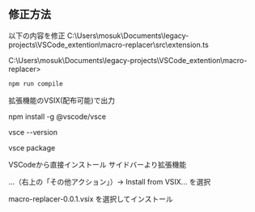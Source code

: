 
## 修正方法

以下の内容を修正
C:\Users\mosuk\Documents\legacy-projects\VSCode_extention\macro-replacer\src\extension.ts


C:\Users\mosuk\Documents\legacy-projects\VSCode_extention\macro-replacer> 

```powershell
npm run compile
```


拡張機能のVSIX(配布可能)で出力

npm install -g @vscode/vsce

vsce --version

vsce package




VSCodeから直接インストール
サイドバーより拡張機能

...（右上の「その他アクション」）→ Install from VSIX... を選択

macro-replacer-0.0.1.vsix を選択してインストール

